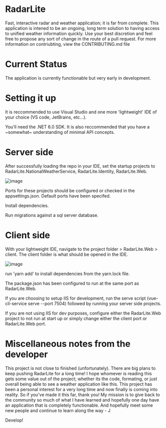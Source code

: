 # RadarLite
Fast, interactive radar and weather application; it is far from complete.
This application is intened to be an ongoing, long term solution to having access to unified weather information quickly. 
Use your best discretion and feel free to propose any sort of change in the route of a pull request.
For more information on contriubting, view the CONTRIBUTING.md file

# Current Status
The application is currently functionable but very early in development.


# Setting it up
 It is reccommended to use Visual Studio and one more 'lightweight' IDE of your choice (VS code, JetBrains, etc...).
 
 You'll need the .NET 6.0 SDK.
 It is also reccommended that you have a ~somewhat~ understanding of minimal API concepts.
 
 # Server side
 After successfully loading the repo in your IDE, set the startup projects to RadarLite.NationalWeatherService, RadarLite.Identity, RadarLite.Web.
 
 ![image](https://user-images.githubusercontent.com/31714144/147886985-75c06006-481e-475a-96af-2694e95b15a4.png)
 
 Ports for these projects should be configured or checked in the appsettings.json. Default ports have been specifed.
 
 Install dependencies.
 
 Run migrations against a sql server database.
 
 # Client side
 With your lightweight IDE, navigate to the project folder > RadarLite.Web > client. The client folder is what should be opened in the IDE. 
 
 ![image](https://user-images.githubusercontent.com/31714144/147887300-610a8547-df06-4884-80f1-94be0603a7a6.png)

 run 'yarn add' to install dependencies from the yarn.lock file. 
 
 The package.json has been configured to run at the same port as RadarLite.Web.
 
 If you are choosing to setup IIS for development, run the serve script (vue-cli-service serve --port 7504) followed by running your server side projects.
 
 If you are not using IIS for dev purposes, configure either the RadarLite.Web project to not run at start up or simply change either the client port or RadarLite.Web port.
 
 # Miscellaneous notes from the developer
 
 This project is not close to finished (unfortunately). There are big plans to keep pushing RadarLite for a long time! I hope whomever is reading this gets some value out of the
 project; whether its the code, formating, or just overall being able to see a weather application like this. This project has been a personal interest for a very long time and now finally is coming into reality. So if you've made it this far, thank you! My mission is to give back to the community so much of what I have learned and hopefully one day have an application that is completely functionable. And hopefully meet some new people and continue to learn along the way - J
 
 Develop!
